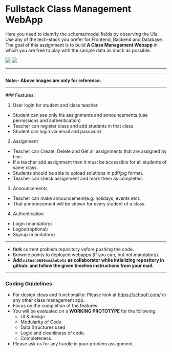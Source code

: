 # Fullstack Class Management WebApp

Here you need to identify the schema/model fields by observing the UIs. Use any of the tech-stack you prefer for Frontend, Backend and Database. The goal of this assignment is to build **A Class Management Webapp** in which you are free to play with the sample data as much as possible.

<img src="class_mng1.png" />
<img src="classmng2.png" />

---

<hr>
<b>Note:- Above images are only for reference.</b><hr>
### Features:

1. User login for student and class teacher.

- Student can see only his assignments and announcements.(use permissions and authentication)
- Teacher can register class and add students in that class.
- Student can login via email and password.

2. Assignment

- Teacher can Create, Delete and Get all assignments that are assigned by him.
- If a teacher add assignment then it must be accessible for all students of same class.
- Students should be able to upload solutions in pdf/jpg format.
- Teacher can check assignment and mark them as completed.

3. Announcements <br>

- Teacher can make announcement(e.g: holidays, events etc).
- That announcement will be shown for every student of a class.

4. Authentication

- Login (mandatory)
- Logout(optional)
- Signup (mandatory)

<hr>

- **fork** current problem repository vefore pushing the code.
- Brownie points to deployed webapps (If you can, but not mandatory).
- **Add `nitesh5695smilebots` as collaborator while intializing repository in github. and follow the given timeline instructions from your mail.**

<hr>

### Coding Guidelines

- For design ideas and functionality: Please look at https://schoofi.com/ or any other class management app.
- Focus on the completion of the features.
- You will be evaluated on a **WORKING PROTOTYPE** for the following:
  - UI & design
  - Modularity of Code
  - Data Structures used
  - Logic and cleanliness of code.
  - Completeness.
- Please ask us for any hurdle in your problem assignment.
